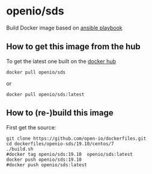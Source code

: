# openio/sds


Build Docker image based on [ansible playbook](https://github.com/open-io/ansible-playbook-openio-deployment)


## How to get this image from the hub

To get the latest one built on the [docker hub](https://hub.docker.com/r/openio/sds) 

```shell
docker pull openio/sds
```

or

```shell
docker pull openio/sds:latest
```

## How to (re-)build this image

First get the source:

```shell
git clone https://github.com/open-io/dockerfiles.git
cd dockerfiles/openio-sds/19.10/centos/7
./build.sh
#docker tag openio/sds:19.10  openio/sds:latest
docker push openio/sds:19.10
#docker push openio/sds:latest
```
